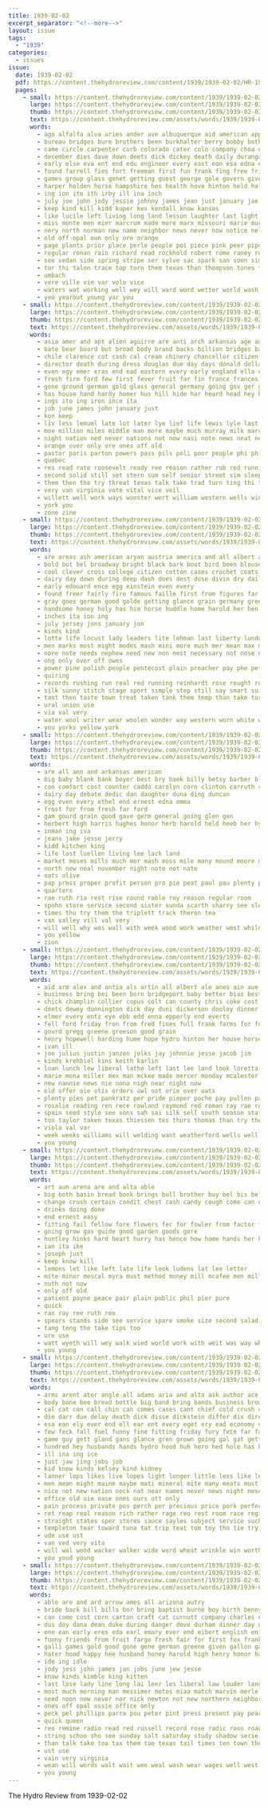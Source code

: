 ```yaml
---
title: 1939-02-02
excerpt_separator: "<!--more-->"
layout: issue
tags:
  - "1939"
categories:
  - issues
issue:
  date: 1939-02-02
  pdf: https://content.thehydroreview.com/content/1939/1939-02-02/HR-1939-02-02.pdf
  pages:
    - small: https://content.thehydroreview.com/content/1939/1939-02-02/small/HR-1939-02-02-01.jpg
      large: https://content.thehydroreview.com/content/1939/1939-02-02/large/HR-1939-02-02-01.jpg
      thumb: https://content.thehydroreview.com/content/1939/1939-02-02/thumbnails/HR-1939-02-02-01.jpg
      text: https://content.thehydroreview.com/assets/words/1939/1939-02-02/HR-1939-02-02-01.txt
      words:
        - ago alfalfa alva aries ander ave albuquerque aid american apple ain army agri aja avritt ask andy abo armstrong all adams anda angel august aug aso arm and ager ane are asa ace arizona ada
        - bureau bridges bure brothers been burkhalter berry bobby both bil bridgeport but better brief bake bickell big bob ben board brought bartgis bast back business bear bach brother bout barber binger bir bal best bill becki buckmaster ballew body bond browne
        - came circle carpenter curb colorado cater colo company choa city cave carver crate cham caddo cattle charles chamber coe class clever charlie cody carruth coach cabin car can coles champion citizen come cone county check cox che
        - december dies dave down deets dick dickey death daily durango dan davis doctor dent deal doak done dress donald day dace denver douglas diller daughter due deep depot director during dee
        - early else eva ent end edu engineer every east eon esa edna earl elder enter ene elbert ever elston eves
        - found farrell fies fort freeman first fun frank fing free frie fast fight former farmer farms few far farrel forte fine fan frost fair fall farm fred folks felton friday funny for from felt fancy friends fela france
        - games group glass genet getting guest george gole govern given gran good grate grade general gal gifford game glidewell going guthrie greenfield grover gave gears
        - harper holden horse hampshire hes health hove hinton held hafer her honor heres hamilton how harold heid hubert him hurt high home head houston hiner has hein hermes haskell hag harry hee hydro husband homa hildebrand had hei horton herndon hour happy half hopkins house hard
        - ing ion ito ith irby ill ina inch
        - july joe john jody jessie johnny james jean just january jae jones julius
        - keep kind kill kidd kuper kes kendall know kansas
        - like lucile left living long land lesson laughter last light lat loma lane lose loss lines less likes lindsay lanning live lemuel league
        - miss monte men mier marcrum made more marx missouri marie much may maxine many monday mis morning mouse major marilyn magic main marriage miller money most mise matter mean mark man mission marshall mansell members march mae
        - nery north norman new name neighbor news never now notice nelson november nun names need nims night not non nice
        - old off opal oun only ore orange
        - page plants prior place perle people poi piece pink peer pipe pitzer public poor press power paper panks plant phoenix pleasant papez park pounds present part paul pic patches patricia president pulling
        - regular ronan rain richard read rockhold robert rome raney reading ralph room rade ran reno ruth rupp rockford ready roy rate running radio russell rex rew
        - see sedan side spring stripe ser sylve sac spark san soon simple sill street sues sam saa siege score swarts shell swartzendruber sun sunday seems sports strong spears seal slagel schools state sith smith send samuel sell sheridan son sue severe sed sat sang schantz speck seen shawnee service said salle sheriff sale story still song saturday saris sylvester shown seem southern stock station second scott school stamps sand she show sorrow
        - tor thi talon trace top torn them texas than thompson tones then throw tree tae tey team times trick tures towns tee take ture the tast thomas trio thu teal tale table trom town
        - umbach
        - vere ville vie var volo vice
        - waters wat working well wey will ward word wetter world wash wallet willing write writer wyeth weatherford wye wean warm with wait work walter western waller weeks william weather ways while wyatt wedding week weekly won walk wayne wish went why wil was
        - yeo yearout young yar you
    - small: https://content.thehydroreview.com/content/1939/1939-02-02/small/HR-1939-02-02-02.jpg
      large: https://content.thehydroreview.com/content/1939/1939-02-02/large/HR-1939-02-02-02.jpg
      thumb: https://content.thehydroreview.com/content/1939/1939-02-02/thumbnails/HR-1939-02-02-02.jpg
      text: https://content.thehydroreview.com/assets/words/1939/1939-02-02/HR-1939-02-02-02.txt
      words:
        - asia amer and apt alien aguirre are anti arch arkansas age adame agi american all america ameri army
        - bate bear board but broad body brand backs billion bridges basin beat books begun bent baltic bigger britain bur boole bill bulk been business block bring birth box bows bricker berlin borrow burton bruckart back belt bine bond boe billions buy blessing bowery byrd band bennett both best
        - chile clarence cot cash cal cream chinery chancellor citizen carter county cases col cochran child calm circle claus company crown congress cold charity candy come cost chief callow cant con center cad can course church city colgate court count coast cutting
        - director death during dress douglas due day days donald dollar dent done den down dan demons does dionne doubt dies
        - even egy emer eras end ead eastern every early england ella ever embers
        - fresh firm ford few first fever fruit far fin france frances for friend figures face fate fight fast from fatal fund found fork force free
        - gone ground german gold glass general germany going gov ger governor ging govern given
        - has house hand hardy homer hus hill hide har heard head hey health happy heavens hydro hair howl halls hope hole heed harty harry hessing honey hard holding him hop how her had home huge
        - ings ito ing iron ince ita
        - job june james john january just
        - kon keep
        - liv less lemuel late lot later lye lief life lewis lyle last les let long like leaders loose laird labor leader little lea lately legal
        - moe million miles middle man more maybe much murray milk march moist maga martins mar might means mand men must members mettle may moral morris mean method made matter many morning money martin most
        - night nation ned never nations not now nasi note news neat ness novel need notice new nose
        - orange over only ore ones off old
        - pastor paris parton powers pass pils poli poor people phi phillip politi per pillows parnell phillips person press page power pump public plane profit perkins pillow president plenty
        - quebec
        - res read rate roosevelt ready ree reason rather rub red running rube ron room rei russi rail ran rome radio run
        - second solid still set stern sum self senior street sim sleep shows strife strong smoke sion sense states struck stave service sidney saving sons show see sharp spain stage suits star setting sen standing senator sant sword stay state sheppard south six such summer say she small said stand santa search surface seen start
        - them then the try threat texas talk take trad turn ting thi tax trip taken tin tures teen too than thick thomas
        - very van virginia vote vital vice veil
        - willett well work ways wooster wert william western wells window wake will waste word while wind want water weekly west worst why willard wing wear war wheeler washington was with week world white weeks
        - york you
        - zone zine
    - small: https://content.thehydroreview.com/content/1939/1939-02-02/small/HR-1939-02-02-03.jpg
      large: https://content.thehydroreview.com/content/1939/1939-02-02/large/HR-1939-02-02-03.jpg
      thumb: https://content.thehydroreview.com/content/1939/1939-02-02/thumbnails/HR-1939-02-02-03.jpg
      text: https://content.thehydroreview.com/assets/words/1939/1939-02-02/HR-1939-02-02-03.txt
      words:
        - are areas ash american aryan austria america and all albert ago alluri
        - bold but bel broadway bright black bark boat bird been blouse bean benes bol body blue belt both below blend bonds book brother
        - cool clever cross college citizen cotton cases crochet coats come cherie christian camps clear can came cedar church current cold cord climes christians chance
        - dairy day down during deep dash does dest dose divin dry daily
        - early edouard ence egg einstein even every
        - found freer fairly fire famous faille first from figures far for fly
        - gray goes german good golde getting glance grain germany green ground gay
        - handsome honey holy has him horse huddle home harold her hen
        - inches ita ion ing
        - july jersey jons january jon
        - kinds kind
        - lotte life locust lady leaders lite lehman last liberty lundquist left lesson lower loud long learn lace let line land loss
        - men marks most might modes mash mini more much mer mean max means mai must mighty manner major may money man many
        - nore note needs nephew need new non nest necessary not nose nicholas now nat never
        - ong only over off owes
        - power pine polish people pentecost plain preacher pay phe peter per pounds proud paper post person pel part
        - quiring
        - records rushing run real red running reinhardt rose rought road ready rush read rings
        - silk sunny stitch stage sport simple step still say smart suit saving sons service song stripe see states she starts such store spring season suits star shown sed sands show style subject soul search sermon station spruce set
        - tant then taste town treat taken tank them temp than take turns ture times timber top the tweed
        - ural union use
        - via val very
        - water wool writer wear woolen wonder way western worn white well working work will word was wind wide with winter wood want wes
        - you yorks yellow york
    - small: https://content.thehydroreview.com/content/1939/1939-02-02/small/HR-1939-02-02-04.jpg
      large: https://content.thehydroreview.com/content/1939/1939-02-02/large/HR-1939-02-02-04.jpg
      thumb: https://content.thehydroreview.com/content/1939/1939-02-02/thumbnails/HR-1939-02-02-04.jpg
      text: https://content.thehydroreview.com/assets/words/1939/1939-02-02/HR-1939-02-02-04.txt
      words:
        - are all ann and arkansas american
        - big baby blank bank boyer best bry baek billy betsy barber blackwell beverly beth
        - con comfort cost counter caddo carolyn corn clinton carruth common cecil child corner city chance carnegie county car craig
        - dairy day debate dedic dan daughter duna ding duncan
        - egg even every ethel end ernest edna emma
        - frost for from fresh far ford
        - gam gourd grain good gave germ general going glen gen
        - herbert high harris hughes honor herb harold held heeb her hydro hart
        - inman ing iva
        - jeans jake jesse jerry
        - kidd kitchen king
        - life last luellen living lee lack land
        - market moses mills much mor mash moss mile many mound moore magnolia mayer myrl mon may
        - north new neal november night note not nate
        - oats olive
        - pap press proper profit person pro pie peat paul pau plenty pauline
        - quarters
        - rae ruth ria rest rise round rable roy reason regular room
        - spohn store service second sister sunda scarth sharry see sleep seber sani supply spies seep side slemp sawatzky school spark saturday smith slight salt seed staples stock
        - times thu try them the triplett track theron tea
        - van valley vill val very
        - will well why was wall with week wood work weather west while willis walls weatherford
        - you yellow
        - zion
    - small: https://content.thehydroreview.com/content/1939/1939-02-02/small/HR-1939-02-02-05.jpg
      large: https://content.thehydroreview.com/content/1939/1939-02-02/large/HR-1939-02-02-05.jpg
      thumb: https://content.thehydroreview.com/content/1939/1939-02-02/thumbnails/HR-1939-02-02-05.jpg
      text: https://content.thehydroreview.com/assets/words/1939/1939-02-02/HR-1939-02-02-05.txt
      words:
        - aid arm alex and antia als artin all albert ale anes ain aue are amy ana
        - business bring bei been born bridgeport baby better bias best bryon bus ball berry billie bass barber black bee blan buy beulah bread
        - chick champlin collier copus colt can county chris coke cost coffee chia child
        - deets dewey dunnington dick day duni dickerson dooley dinner dan daughters dee
        - elmer every entz eye ebb edd enna epperly end everts
        - fell ford friday fron from fred fines full frank farms for forget francis farm
        - gourd gregg greene greeson good grain
        - henry hopewell harding hume hope hydro hinton her house horse had has henzler home harry howard heine
        - ivan ill
        - joe julius justin janzen jelks jay johnnie jesse jacob jim
        - kinds krehbiel kins keith karlin
        - loan lunch lew liberal lathe left last lee land look loretta leonard let line
        - marie mona miller mex man mckee made mercer monday mcalester marvin may money magnolia mis mare mapel
        - new nannie news nie nona nigh near night now
        - old offer oie otis orders owl oot orie over oats
        - plenty pies pet pankratz per pride pieper poche pay pullen past public pie
        - rosalie reading ren rece rowland raymond red roman ray rae robertson
        - spain seed style see sons sah sai silk sell south season station sunday sick son sutton saturday short swartzendruber soon sage smooth ser she sale seri slagell sha shields scott save special service
        - ton taylor taken texas thiessen tes thurs thomas than try the
        - viola val var
        - week weeks williams will welding want weatherford wells well william was work with wee
        - you young
    - small: https://content.thehydroreview.com/content/1939/1939-02-02/small/HR-1939-02-02-06.jpg
      large: https://content.thehydroreview.com/content/1939/1939-02-02/large/HR-1939-02-02-06.jpg
      thumb: https://content.thehydroreview.com/content/1939/1939-02-02/thumbnails/HR-1939-02-02-06.jpg
      text: https://content.thehydroreview.com/assets/words/1939/1939-02-02/HR-1939-02-02-06.txt
      words:
        - art aun arena are and alta able
        - big both basin bread book brings bull brother buy bel bis belle bring
        - change crush certain condit chest cash candy cough come can course
        - drinks doing done
        - end ernest easy
        - fitting fail fellow fore flowers fer for fowler from factor fruit fun
        - going grow gas guide good garden goods gore
        - huntley hinks hard heart hurry has hence how home hands her heres hoo
        - ian ita ike
        - joseph just
        - keep know kill
        - lemons let like left late life look ludens lat lee letter
        - mite minor mescal myra must method money mill mcafee men millar much most more
        - nuth not now
        - only off old
        - patient payne peace pair plain public phil pier pure
        - quick
        - ran ray ree ruth reo
        - spears stands side see service spare smoke size second salad she sunny
        - tang teng the take tips too
        - ure use
        - watt wyeth will wey walk wied world work with weit was way wheelan
        - you young
    - small: https://content.thehydroreview.com/content/1939/1939-02-02/small/HR-1939-02-02-07.jpg
      large: https://content.thehydroreview.com/content/1939/1939-02-02/large/HR-1939-02-02-07.jpg
      thumb: https://content.thehydroreview.com/content/1939/1939-02-02/thumbnails/HR-1939-02-02-07.jpg
      text: https://content.thehydroreview.com/assets/words/1939/1939-02-02/HR-1939-02-02-07.txt
      words:
        - arms arent ater angle all adams aria and alta ask author ace alt are
        - body bone bee bread bottle big band bring bands business brow better balance blush bow bluff boss began but bis baad base below bye been back bayer bay best burst boy ball bette boat blade bunk
        - cal cat con call chin can comes cases cant chief cold crush card circle coins cash care class craft cattle cure come content coward came camera certain chance calm christians
        - die darr due delay death dick disse dickstein differ dix director down dorothy dress dock does deep done days during double day diamond doing
        - esa ean ely ever end ell ear ent every eget ery ead economy even
        - few feck fall fuel funny fine fitting friday fury fete far face fares fever for first from frock frei full flesh fella fed fox fish
        - game guy gett gland gans glance gren grown going gal gat getting gloria good gen goin glans gare gels gallant green
        - hundred hey husbands hands hydro hood huh hero hed hole has hind how her high him hope hest hopes hour holly hes hollywood handle hold houston had hopkins hair hus honea
        - ill ina ing ice
        - just jaw jing jobs job
        - kid know kinds kelsey kind kidney
        - lanner lops likes live lopes light longer little less like let les ling last lean lemon logue late life level low long leon lis landing
        - men mean might maine maybe mati mineral mite many meats must maiden made moment mark mantel miss meal matter method more mania man middle money meter mans may mele means
        - nice not new nation neck nat near names never news night nese now nen nee ned
        - office old oie oase ones ours ott only
        - pain process private pos perch per precious price pork perfect plants paver plenty plain pic pro pata pert pone pretty place pea
        - ret reap real reason rich rather rage reo rest room race register rang ria raith rad rede
        - straight states sper stores sauce sayles subject service such shy show shed strong sea send summons shi seen silence shoot sion sons said simple seem story second stuff salmon sand stratten self seat sewing shows see serge sith shore still stand stow stein set sean say stick saving sick step spring shoulders star swift solitaire sunshine suit samuel she sun starts soi
        - templeton tear toward tuna tat trip teat tom toy tho tie try thi toe thy tissue test tor ton than tain thing tian tal take the then tha them tell talk too takes trump
        - ude use ust
        - van ved very vita
        - will wal wood wacker walker wide word wheat wrinkle win worth was wit world wane way white want wate wild week watch why wat wall with well water
        - you youd young
    - small: https://content.thehydroreview.com/content/1939/1939-02-02/small/HR-1939-02-02-08.jpg
      large: https://content.thehydroreview.com/content/1939/1939-02-02/large/HR-1939-02-02-08.jpg
      thumb: https://content.thehydroreview.com/content/1939/1939-02-02/thumbnails/HR-1939-02-02-08.jpg
      text: https://content.thehydroreview.com/assets/words/1939/1939-02-02/HR-1939-02-02-08.txt
      words:
        - able are and ard arrow ames all arizona autry
        - bride back bill bills bor bring baptist burne boy birth benny buckmaster bobby broad bag blouse bees bob better bee began best been bank both beans but bright boyer business buy
        - can come cost corn carton craft cat curnutt company charles congress carl church cake cream chic carolina choice comb college charlotte chown courage coffee card city
        - dus doy dana dean duke during danger dove durham dinner day daw done dun duty ditmore dere daily down daughter dubois death dress days del
        - ene ean early eres eda earl emary ever end eibert english enid eakins even
        - funny friends from fruit fargo fresh fair for first fox franklin fish ferry flakes farms fase fiscal front felton friday flies fam fadley frank fray
        - galli games gold good gone gene german greene given gallon gave going goldie gun grape greenville
        - hater hood happy hee husband honey harold high henry honor hardin hopes has human heger had head how home hell him hout herring hoover hearing houston holding hogan hill her hydo henke hydro
        - ide ing idle
        - jody jess john james jan jobs june jew jesse
        - know kinds kimble king kitten
        - last lose lady line long lai leer les liberal law louder land lard lae let lee lace low loretta lay like lovely love loose laity
        - most much morning man messimer motos miao match marvin merle must meal may maybe mary money margaret marriage mis mar more miss monte monday many
        - need noon now never nor nick newton not new northern neighbors north
        - ones off opal ossie office only
        - peck pel phillips parra pou peter pint press present pay peaches plain pride public pork pick powder president pound pastor pan pol power pace packard prise past pain pure pounds polis people
        - quick queen
        - reo remine radio read red russell record rose radic roos road rocks rae ready
        - string schoo sho see sunday salt saturday study shadow serie special son stange sash she soon stick sur stands sheer straight shell suit show streets starring sweet surplus senator satin standard school said style sunda spring shall smith styles soap sweat silks service salad
        - than talk take toa tax them tae texas tail times ten town then tory tyrone tien the toppers turn tennessee too tin thee taken tio trim tall
        - ust use
        - vain very virginia
        - wean will words walt wait wee weal wash wear wages well west work withers watch wieland white with ward wool washington while wells wedding win wide warning wen wildcat wheat was wright
        - you young
---
```


The Hydro Review from 1939-02-02

<!--more-->

